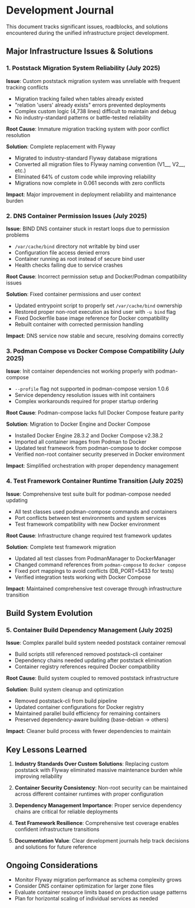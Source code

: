 # Development Journal

This document tracks significant issues, roadblocks, and solutions encountered during the unified infrastructure project development.

## Major Infrastructure Issues & Solutions

### 1. Poststack Migration System Reliability (July 2025)

**Issue**: Custom poststack migration system was unreliable with frequent tracking conflicts

- Migration tracking failed when tables already existed
- "relation 'users' already exists" errors prevented deployments
- Complex custom logic (4,738 lines) difficult to maintain and debug
- No industry-standard patterns or battle-tested reliability

**Root Cause**: Immature migration tracking system with poor conflict resolution

**Solution**: Complete replacement with Flyway

- Migrated to industry-standard Flyway database migrations
- Converted all migration files to Flyway naming convention (V1\_\_, V2\_\_, etc.)
- Eliminated 64% of custom code while improving reliability
- Migrations now complete in 0.061 seconds with zero conflicts

**Impact**: Major improvement in deployment reliability and maintenance burden

### 2. DNS Container Permission Issues (July 2025)

**Issue**: BIND DNS container stuck in restart loops due to permission problems

- `/var/cache/bind` directory not writable by bind user
- Configuration file access denied errors
- Container running as root instead of secure bind user
- Health checks failing due to service crashes

**Root Cause**: Incorrect permission setup and Docker/Podman compatibility issues

**Solution**: Fixed container permissions and user context

- Updated entrypoint script to properly set `/var/cache/bind` ownership
- Restored proper non-root execution as bind user with `-u bind` flag
- Fixed Dockerfile base image reference for Docker compatibility
- Rebuilt container with corrected permission handling

**Impact**: DNS service now stable and secure, resolving domains correctly

### 3. Podman Compose vs Docker Compose Compatibility (July 2025)

**Issue**: Init container dependencies not working properly with podman-compose

- `--profile` flag not supported in podman-compose version 1.0.6
- Service dependency resolution issues with init containers
- Complex workarounds required for proper startup ordering

**Root Cause**: Podman-compose lacks full Docker Compose feature parity

**Solution**: Migration to Docker Engine and Docker Compose

- Installed Docker Engine 28.3.2 and Docker Compose v2.38.2
- Imported all container images from Podman to Docker
- Updated test framework from podman-compose to docker compose
- Verified non-root container security preserved in Docker environment

**Impact**: Simplified orchestration with proper dependency management

### 4. Test Framework Container Runtime Transition (July 2025)

**Issue**: Comprehensive test suite built for podman-compose needed updating

- All test classes used podman-compose commands and containers
- Port conflicts between test environments and system services
- Test framework compatibility with new Docker environment

**Root Cause**: Infrastructure change required test framework updates

**Solution**: Complete test framework migration

- Updated all test classes from PodmanManager to DockerManager
- Changed command references from `podman-compose` to `docker compose`
- Fixed port mappings to avoid conflicts (DB_PORT=5433 for tests)
- Verified integration tests working with Docker Compose

**Impact**: Maintained comprehensive test coverage through infrastructure transition

## Build System Evolution

### 5. Container Build Dependency Management (July 2025)

**Issue**: Complex parallel build system needed poststack container removal

- Build scripts still referenced removed poststack-cli container
- Dependency chains needed updating after poststack elimination
- Container registry references required Docker compatibility

**Root Cause**: Build system coupled to removed poststack infrastructure

**Solution**: Build system cleanup and optimization

- Removed poststack-cli from build pipeline
- Updated container configurations for Docker registry
- Maintained parallel build efficiency for remaining containers
- Preserved dependency-aware building (base-debian → others)

**Impact**: Cleaner build process with fewer dependencies to maintain

## Key Lessons Learned

1. **Industry Standards Over Custom Solutions**: Replacing custom poststack with Flyway eliminated massive maintenance burden while improving reliability

1. **Container Security Consistency**: Non-root security can be maintained across different container runtimes with proper configuration

1. **Dependency Management Importance**: Proper service dependency chains are critical for reliable deployments

1. **Test Framework Resilience**: Comprehensive test coverage enables confident infrastructure transitions

1. **Documentation Value**: Clear development journals help track decisions and solutions for future reference

## Ongoing Considerations

- Monitor Flyway migration performance as schema complexity grows
- Consider DNS container optimization for larger zone files
- Evaluate container resource limits based on production usage patterns
- Plan for horizontal scaling of individual services as needed
